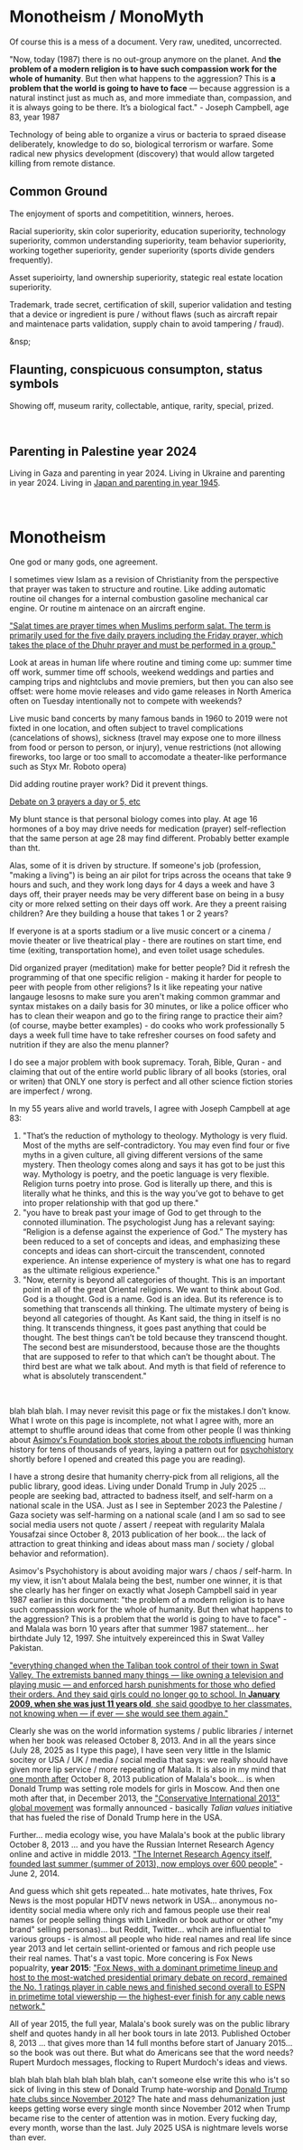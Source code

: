 # Monotheism / MonoMyth

Of course this is a mess of a document. Very raw, unedited, uncorrected.

"Now, today (1987) there is no out-group anymore on the planet. And **the problem of a modern religion is to have such compassion work for the whole of humanity**. But then what happens to the aggression? This is **a problem that the world is going to have to face** — because aggression is a natural instinct just as much as, and more immediate than, compassion, and it is always going to be there. It’s a biological fact." - Joseph Campbell, age 83, year 1987

Technology of being able to organize a virus or bacteria to spraed disease deliberately, knowledge to do so, biological terrorism or warfare. Some radical new physics development (discovery) that would allow targeted killing from remote distance.

## Common Ground 

The enjoyment of sports and competitition, winners, heroes.

Racial superiority, skin color superiority, education superiority, technology superiority, common understanding superiority, team behavior superiority, working together superiority, gender superiority (sports divide genders frequently).

Asset superioirty, land ownership superiority, stategic real estate location superiority.

Trademark, trade secret, certification of skill, superior validation and testing that a device or ingredient is pure / without flaws (such as aircraft repair and maintenace parts validation, supply chain to avoid tampering / fraud).

&nsp;

## Flaunting, conspicuous consumpton, status symbols

Showing off, museum rarity, collectable, antique, rarity, special, prized.

&nbsp;

## Parenting in Palestine year 2024

Living in Gaza and parenting in year 2024. Living in Ukraine and parenting in year 2024. Living in [Japan and parenting in year 1945](https://en.wikipedia.org/wiki/Grave_of_the_Fireflies).

&nbsp;

# Monotheism

One god or many gods, one agreement.

I sometimes view Islam as a revision of Christianity from the perspective that prayer was taken to structure and routine. Like adding automatic routine oil changes for a internal combustion gasoline mechanical car engine. Or routine m aintenace on an aircraft engine.

["Salat times are prayer times when Muslims perform salat. The term is primarily used for the five daily prayers including the Friday prayer, which takes the place of the Dhuhr prayer and must be performed in a group."](https://en.wikipedia.org/wiki/Salah_times)

Look at areas in human life where routine and timing come up: summer time off work, summer time off schools, weekend weddings and parties and camping trips and nightclubs and movie premiers, but then you can also see offset: were home movie releases and vido game releases in North America often on Tuesday intentionally not to compete with weekends?

Live music band concerts by many famous bands in 1960 to 2019 were not fixted in one location, and often subject to travel complications (cancelations of shows), sickness (travel may expose one to more illness from food or person to person, or injury), venue restrictions (not allowing fireworks, too large or too small to accomodate a theater-like performance such as Styx Mr. Roboto opera)

Did adding routine prayer work? Did it prevent things.

[Debate on 3 prayers a day or 5, etc](https://www.medinaminds.com/sunni-prayer-vs-shia-prayer/)

My blunt stance is that personal biology comes into play. At age 16 hormones of a boy may drive needs for medication (prayer) self-reflection that the same person at age 28 may find different. Probably better example than tht.

Alas, some of it is driven by structure. If someone's job (profession, "making a living") is being an air pilot for trips across the oceans that take 9 hours and such, and they work long days for 4 days a week and have 3 days off, their prayer needs may be very different base on being in a busy city or more relxed setting on their days off work. Are they a preent raising children? Are they building a house that takes 1 or 2 years?

If everyone is at a sports stadium or a live music concert or a cinema / movie theater or live theatrical play - there are routines on start time, end time (exiting, transportation home), and even toilet usage schedules.

Did organized prayer (meditation) make for better people? Did it refresh the programming of that one specific religion - making it harder for people to peer with people from other religions? Is it like repeating your native langauge lesosns to make sure you aren't making common grammar and syntax mistakes on a daily basis for 30 minutes, or like a police officer who has to clean their weapon and go to the firing range to practice their aim? (of course, maybe better examples) - do cooks who work professionally 5 days a week full time have to take refresher courses on food safety and nutrition if they are also the menu planner?

I do see a major problem with book supremacy. Torah, Bible, Quran - and claiming that out of the entire world public library of all books (stories, oral or writen) that ONLY one story is perfect and all other science fiction stories are imperfect / wrong.

In my 55 years alive and world travels, I agree with Joseph Campbell at age 83: 

1. "That’s the reduction of mythology to theology. Mythology is very fluid. Most of the myths are self-contradictory. You may even find four or five myths in a given culture, all giving different versions of the same mystery. Then theology comes along and says it has got to be just this way. Mythology is poetry, and the poetic language is very flexible. Religion turns poetry into prose. God is literally up there, and this is literally what he thinks, and this is the way you’ve got to behave to get into proper relationship with that god up there."
2. "you have to break past your image of God to get through to the connoted illumination. The psychologist Jung has a relevant saying: “Religion is a defense against the experience of God.” The mystery has been reduced to a set of concepts and ideas, and emphasizing these concepts and ideas can short-circuit the transcendent, connoted experience. An intense experience of mystery is what one has to regard as the ultimate religious experience."
3. "Now, eternity is beyond all categories of thought. This is an important point in all of the great Oriental religions. We want to think about God. God is a thought. God is a name. God is an idea. But its reference is to something that transcends all thinking. The ultimate mystery of being is beyond all categories of thought. As Kant said, the thing in itself is no thing. It transcends thingness, it goes past anything that could be thought. The best things can’t be told because they transcend thought. The second best are misunderstood, because those are the thoughts that are supposed to refer to that which can’t be thought about. The third best are what we talk about. And myth is that field of reference to what is absolutely transcendent."

&nbsp;

blah blah blah. I may never revisit this page or fix the mistakes.I don't know. What I wrote on this page is incomplete, not what I agree with, more an attempt to shuffle around ideas that come from other people (I was thinking about [Asimov's Foundation book stories about the robots influencing](https://www.youtube.com/watch?v=1mKCKt3xRnw) human history for tens of thousands of years, laying a pattern out for [psychohistory](https://en.wikipedia.org/wiki/Foundation_universe#Psychohistory) shortly before I opened and created this page you are reading). 

I have a strong desire that humanity cherry-pick from all religions, all the public library, good ideas. Living under Donald Trump in July 2025 ... people are seeking bad, attracted to badness itself, and self-harm on a national scale in the USA. Just as I see in September 2023 the Palestine / Gaza society was self-harming on a national scale (and I am so sad to see social media users not quote / assert / reepeat with regularity Malala Yousafzai since October 8, 2013 publication of her book... the lack of attraction to great thinking and ideas about mass man / society / global behavior and reformation). 

Asimov's Psychohistory is about avoiding major wars / chaos / self-harm. In my view, it isn't about Malala being the best, number one winner, it is that she clearly has her finger on exactly what Joseph Campbell said in year 1987 earlier in this document: "the problem of a modern religion is to have such compassion work for the whole of humanity. But then what happens to the aggression? This is a problem that the world is going to have to face" - and Malala was born 10 years after that summer 1987 statement... her birthdate July 12, 1997.  She intuitvely expereinced this in Swat Valley Pakistan.

["everything changed when the Taliban took control of their town in Swat Valley. The extremists banned many things — like owning a television and playing music — and enforced harsh punishments for those who defied their orders. And they said girls could no longer go to school. In **January 2009, when she was just 11 years old**, she said goodbye to her classmates, not knowing when — if ever — she would see them again."](https://malala.org/malalas-story)

Clearly she was on the world information systems / public libraries / internet when her book was released October 8, 2013. And in all the years since (July 28, 2025 as I type this page), I have seen very little in the Islamic socitey or USA / UK / media / social media that says: we really should have given more lip service / more repeating of Malala. It is also in my mind that [one month after](https://en.wikipedia.org/wiki/Miss_Universe_2013) October 8, 2013 publication of Malala's book... is when Donald Trump was setting role models for girls in Moscow. And then one moth after that, in December 2013, the ["Conservative International 2013" global movement](https://www.theatlantic.com/international/archive/2013/12/vladimir-putin-conservative-icon/282572/) was formally announced - basically *Talian values* initiative that has fueled the rise of Donald Trump here in the USA.

Further... media ecology wise, you have Malala's book at the public library October 8, 2013 ... and you have the Russian Internet Research Agency online and active in middle 2013. ["The Internet Research Agency itself, founded last summer (summer of 2013), now employs over 600 people"](https://www.buzzfeednews.com/article/maxseddon/documents-show-how-russias-troll-army-hit-america) - June 2, 2014.

And guess which shit gets repeated... hate motivates, hate thrives, Fox News is the most popular HDTV news network in USA... anonymous no-identity social media where only rich and famous people use their real names (or people selling things with LinkedIn or book author or other "my brand" selling personas)... but Reddit, Twitter... whcih are influential to various groups - is almost all people who hide real names and real life since year 2013 and let certain sellint-oriented or famous and rich people use their real names. That's a vast topic. More concering is Fox News popualrity, **year 2015**: ["Fox News, with a dominant primetime lineup and host to the most-watched presidential primary debate on record, remained the No. 1 ratings player in cable news and finished second overall to ESPN in primetime total viewership — the highest-ever finish for any cable news network."](https://variety.com/2015/tv/news/cable-news-ratings-cnn-top-gainer-fox-news-channel-dominant-1201666151/)

All of year 2015, the full year, Malala's book surely was on the public library shelf and quotes handy in all her book tours in late 2013. Published October 8, 2013 ... that gives more than 14 full months before start of January 2015... so the book was out there.  But what do Americans see that the word needs? Rupert Murdoch messages, flocking to Rupert Murdoch's ideas and views.

blah blah blah blah blah blah blah, can't someone else write this who is't so sick of living in this stew of Donald Trump hate-worship and [Donald Trump hate clubs since November 2012](https://www.theguardian.com/world/2012/nov/07/donald-trump-twitter-tirade-obama)? The hate and mass dehumanization just keeps getting worse every single month since November 2012 when Trump became rise to the center of attention was in motion. Every fucking day, every month, worse than the last. July 2025 USA is nightmare levels worse than ever.


